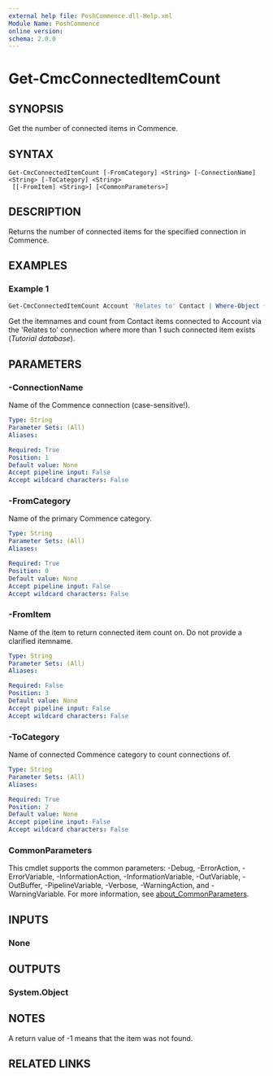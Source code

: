 ```yaml
---
external help file: PoshCommence.dll-Help.xml
Module Name: PoshCommence
online version:
schema: 2.0.0
---
```


# Get-CmcConnectedItemCount

## SYNOPSIS
Get the number of connected items in Commence.

## SYNTAX

```
Get-CmcConnectedItemCount [-FromCategory] <String> [-ConnectionName] <String> [-ToCategory] <String>
 [[-FromItem] <String>] [<CommonParameters>]
```

## DESCRIPTION
Returns the number of connected items for the specified connection in Commence.

## EXAMPLES

### Example 1
```powershell
Get-CmcConnectedItemCount Account 'Relates to' Contact | Where-Object { $_.Count -gt 1 } | Select-Object -Property Itemname, Count
```

Get the itemnames and count from Contact items connected to Account via the 'Relates to' connection where more than 1 such connected item exists (_Tutorial database_).

## PARAMETERS

### -ConnectionName
Name of the Commence connection (case-sensitive!).

```yaml
Type: String
Parameter Sets: (All)
Aliases:

Required: True
Position: 1
Default value: None
Accept pipeline input: False
Accept wildcard characters: False
```

### -FromCategory
Name of the primary Commence category.

```yaml
Type: String
Parameter Sets: (All)
Aliases:

Required: True
Position: 0
Default value: None
Accept pipeline input: False
Accept wildcard characters: False
```

### -FromItem
Name of the item to return connected item count on. Do not provide a clarified itemname.

```yaml
Type: String
Parameter Sets: (All)
Aliases:

Required: False
Position: 3
Default value: None
Accept pipeline input: False
Accept wildcard characters: False
```

### -ToCategory
Name of connected Commence category to count connections of.

```yaml
Type: String
Parameter Sets: (All)
Aliases:

Required: True
Position: 2
Default value: None
Accept pipeline input: False
Accept wildcard characters: False
```

### CommonParameters
This cmdlet supports the common parameters: -Debug, -ErrorAction, -ErrorVariable, -InformationAction, -InformationVariable, -OutVariable, -OutBuffer, -PipelineVariable, -Verbose, -WarningAction, and -WarningVariable. For more information, see [about_CommonParameters](http://go.microsoft.com/fwlink/?LinkID=113216).

## INPUTS

### None

## OUTPUTS

### System.Object

## NOTES
A return value of -1 means that the item was not found.

## RELATED LINKS
